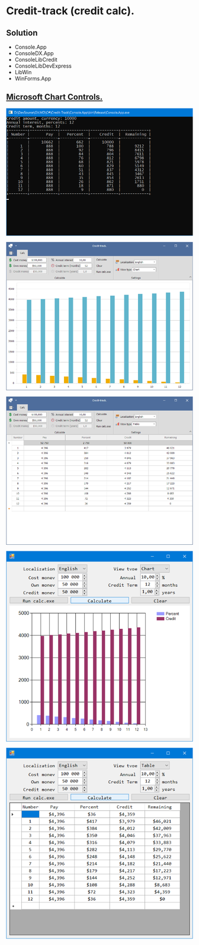 # Credit-track (credit calc).

## Solution
- Console.App
- ConsoleDX.App
- ConsoleLibCredit
- ConsoleLibDevExpress
- LibWin
- WinForms.App

## [Microsoft Chart Controls.](https://www.nuget.org/packages/Microsoft.Chart.Controls/)

![](Assets/Console.App.png?raw=true)

![](Assets/DX.App.Chart.png?raw=true)

![](Assets/DX.App.Table.png?raw=true)

![](Assets/WinForms.App.Chart.png?raw=true)

![](Assets/WinForms.App.Table.png?raw=true)

